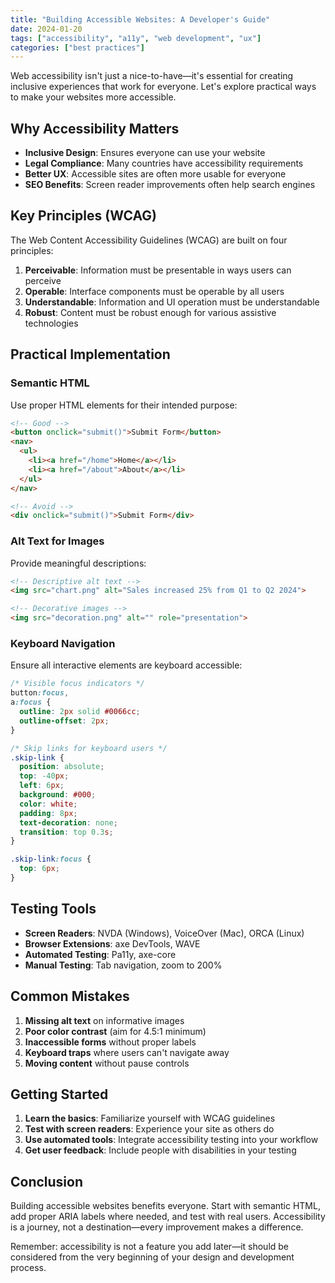 ```yaml
---
title: "Building Accessible Websites: A Developer's Guide"
date: 2024-01-20
tags: ["accessibility", "a11y", "web development", "ux"]
categories: ["best practices"]
---
```


Web accessibility isn't just a nice-to-have—it's essential for creating inclusive experiences that work for everyone. Let's explore practical ways to make your websites more accessible.

## Why Accessibility Matters

- **Inclusive Design**: Ensures everyone can use your website
- **Legal Compliance**: Many countries have accessibility requirements
- **Better UX**: Accessible sites are often more usable for everyone
- **SEO Benefits**: Screen reader improvements often help search engines

## Key Principles (WCAG)

The Web Content Accessibility Guidelines (WCAG) are built on four principles:

1. **Perceivable**: Information must be presentable in ways users can perceive
2. **Operable**: Interface components must be operable by all users
3. **Understandable**: Information and UI operation must be understandable
4. **Robust**: Content must be robust enough for various assistive technologies

## Practical Implementation

### Semantic HTML

Use proper HTML elements for their intended purpose:

```html
<!-- Good -->
<button onclick="submit()">Submit Form</button>
<nav>
  <ul>
    <li><a href="/home">Home</a></li>
    <li><a href="/about">About</a></li>
  </ul>
</nav>

<!-- Avoid -->
<div onclick="submit()">Submit Form</div>
```

### Alt Text for Images

Provide meaningful descriptions:

```html
<!-- Descriptive alt text -->
<img src="chart.png" alt="Sales increased 25% from Q1 to Q2 2024">

<!-- Decorative images -->
<img src="decoration.png" alt="" role="presentation">
```

### Keyboard Navigation

Ensure all interactive elements are keyboard accessible:

```css
/* Visible focus indicators */
button:focus,
a:focus {
  outline: 2px solid #0066cc;
  outline-offset: 2px;
}

/* Skip links for keyboard users */
.skip-link {
  position: absolute;
  top: -40px;
  left: 6px;
  background: #000;
  color: white;
  padding: 8px;
  text-decoration: none;
  transition: top 0.3s;
}

.skip-link:focus {
  top: 6px;
}
```

## Testing Tools

- **Screen Readers**: NVDA (Windows), VoiceOver (Mac), ORCA (Linux)
- **Browser Extensions**: axe DevTools, WAVE
- **Automated Testing**: Pa11y, axe-core
- **Manual Testing**: Tab navigation, zoom to 200%

## Common Mistakes

1. **Missing alt text** on informative images
2. **Poor color contrast** (aim for 4.5:1 minimum)
3. **Inaccessible forms** without proper labels
4. **Keyboard traps** where users can't navigate away
5. **Moving content** without pause controls

## Getting Started

1. **Learn the basics**: Familiarize yourself with WCAG guidelines
2. **Test with screen readers**: Experience your site as others do
3. **Use automated tools**: Integrate accessibility testing into your workflow
4. **Get user feedback**: Include people with disabilities in your testing

## Conclusion

Building accessible websites benefits everyone. Start with semantic HTML, add proper ARIA labels where needed, and test with real users. Accessibility is a journey, not a destination—every improvement makes a difference.

Remember: accessibility is not a feature you add later—it should be considered from the very beginning of your design and development process.